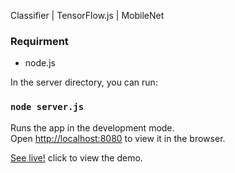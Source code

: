 Classifier | TensorFlow.js | MobileNet

### Requirment
  - node.js

In the server directory, you can run:

### `node server.js`

Runs the app in the development mode.<br>
Open [http://localhost:8080](http://localhost:8080) to view it in the browser.

[See live!](https://mobilenettfjs-5ctwrkyoj.now.sh/predict.html) click to view the demo.

